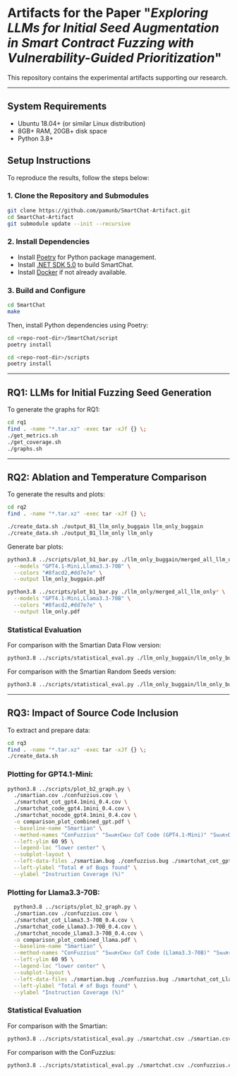 # Artifacts for the Paper "*Exploring LLMs for Initial Seed Augmentation in Smart Contract Fuzzing with Vulnerability-Guided Prioritization*"

This repository contains the experimental artifacts supporting our research.

---
## System Requirements
- Ubuntu 18.04+ (or similar Linux distribution)
- 8GB+ RAM, 20GB+ disk space
- Python 3.8+

## Setup Instructions

To reproduce the results, follow the steps below:

### 1. Clone the Repository and Submodules

```bash
git clone https://github.com/pamunb/SmartChat-Artifact.git
cd SmartChat-Artifact
git submodule update --init --recursive
```

### 2. Install Dependencies

- Install [Poetry](https://python-poetry.org/docs/#installation) for Python package management.
- Install [.NET SDK 5.0](https://dotnet.microsoft.com/en-us/download/dotnet/5.0) to build SmartChat.
- Install [Docker](https://docs.docker.com/get-docker/) if not already available.

### 3. Build and Configure

```bash
cd SmartChat
make
```

Then, install Python dependencies using Poetry:

```bash
cd <repo-root-dir>/SmartChat/script
poetry install

cd <repo-root-dir>/scripts
poetry install
```

---

## RQ1: LLMs for Initial Fuzzing Seed Generation

To generate the graphs for RQ1:

```bash
cd rq1
find . -name "*.tar.xz" -exec tar -xJf {} \;
./get_metrics.sh
./get_coverage.sh
./graphs.sh
```

---

## RQ2: Ablation and Temperature Comparison

To generate the results and plots:

```bash
cd rq2
find . -name "*.tar.xz" -exec tar -xJf {} \;

./create_data.sh ./output_B1_llm_only_buggain llm_only_buggain
./create_data.sh ./output_B1_llm_only llm_only
```

Generate bar plots:

```bash
python3.8 ../scripts/plot_b1_bar.py ./llm_only_buggain/merged_all_llm_only_buggain* \
  --models "GPT4.1-Mini,Llama3.3-70B" \
  --colors "#8facd2,#dd7e7e" \
  --output llm_only_buggain.pdf

python3.8 ../scripts/plot_b1_bar.py ./llm_only/merged_all_llm_only* \
  --models "GPT4.1-Mini,Llama3.3-70B" \
  --colors "#8facd2,#dd7e7e" \
  --output llm_only.pdf
```

### Statistical Evaluation

For comparison with the Smartian Data Flow version:
```bash
python3.8 ../scripts/statistical_eval.py ./llm_only_buggain/llm_only_buggain.csv base_dfa.csv
```
For comparison with the Smartian Random Seeds version:
```bash
python3.8 ../scripts/statistical_eval.py ./llm_only_buggain/llm_only_buggain.csv base_rand.csv
```

---

## RQ3: Impact of Source Code Inclusion

To extract and prepare data:

```bash
cd rq3
find . -name "*.tar.xz" -exec tar -xJf {} \;
./create_data.sh
```

### Plotting for GPT4.1-Mini:

```bash
python3.8 ../scripts/plot_b2_graph.py \
  ./smartian.cov ./confuzzius.cov \
  ./smartchat_cot_gpt4.1mini_0.4.cov \
  ./smartchat_code_gpt4.1mini_0.4.cov \
  ./smartchat_nocode_gpt4.1mini_0.4.cov \
  -o comparison_plot_combined_gpt.pdf \
  --baseline-name "Smartian" \
  --method-names "ConFuzzius" "SᴍᴀʀᴛCʜᴀᴛ CoT Code (GPT4.1-Mini)" "SᴍᴀʀᴛCʜᴀᴛ Code (GPT4.1-Mini)" "SᴍᴀʀᴛCʜᴀᴛ ABI (GPT4.1-Mini)" \
  --left-ylim 60 95 \
  --legend-loc "lower center" \
  --subplot-layout \
  --left-data-files ./smartian.bug ./confuzzius.bug ./smartchat_cot_gpt4.1mini_0.4.bug ./smartchat_code_gpt4.1mini_0.4.bug ./smartchat_nocode_gpt4.1mini_0.4.bug \
  --left-ylabel "Total # of Bugs found" \
  --ylabel "Instruction Coverage (%)"
```

### Plotting for Llama3.3-70B:

```bash
  python3.8 ../scripts/plot_b2_graph.py \
  ./smartian.cov ./confuzzius.cov \
  ./smartchat_cot_Llama3.3-70B_0.4.cov \
  ./smartchat_code_Llama3.3-70B_0.4.cov \
  ./smartchat_nocode_Llama3.3-70B_0.4.cov \
  -o comparison_plot_combined_llama.pdf \
  --baseline-name "Smartian" \
  --method-names "ConFuzzius" "SᴍᴀʀᴛCʜᴀᴛ CoT Code (Llama3.3-70B)" "SᴍᴀʀᴛCʜᴀᴛ Code (Llama3.3-70B)" "SᴍᴀʀᴛCʜᴀᴛ ABI (Llama3.3-70B)" \
  --left-ylim 60 95 \
  --legend-loc "lower center" \
  --subplot-layout \
  --left-data-files ./smartian.bug ./confuzzius.bug ./smartchat_cot_Llama3.3-70B_0.4.bug ./smartchat_code_Llama3.3-70B_0.4.bug ./smartchat_nocode_Llama3.3-70B_0.4.bug \
  --left-ylabel "Total # of Bugs found" \
  --ylabel "Instruction Coverage (%)"
```
### Statistical Evaluation

For comparison with the Smartian:
```bash
python3.8 ../scripts/statistical_eval.py ./smartchat.csv ./smartian.csv
```
For comparison with the ConFuzzius:
```bash
python3.8 ../scripts/statistical_eval.py ./smartchat.csv ./confuzzius.csv
```


